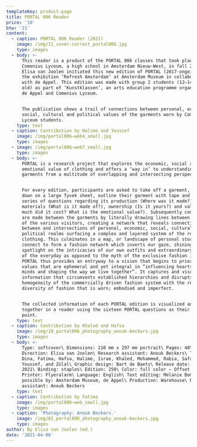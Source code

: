 ```yaml
---
templateKey: product-page
title: PORTAL 006 Reader
price: '10'
btw: '21'
content:
  - caption: PORTAL 006 Reader (2021)
    image: /img/11_cover-correct_portal006.jpg
    type: images
  - body: >-
      This reader is a product of the PORTAL 006 classes that took place at
      Comenius Lyceum, a high school in Amsterdam Nieuw-West, in fall 2020.
      Elisa van Joolen initiated this new edition of PORTAL (2017-ongoing) for
      the exhibition ‘Refresh Amsterdam’ at Amsterdam Museum in collaboration
      with de Appel. This edition was made with group 2 students (12–14 years
      old) as part of ‘Kunstklassen’, an arts education programme organised by
      de Appel and Comenius Lyceum.


      The publication shows a trail of connections between personal, economic,
      social, cultural and political values of the garments worn by Comenius
      Lyceum students.
    type: text
  - caption: Contribution by Halime and Youssef
    image: /img/portal006—web4_small.jpg
    type: images
  - image: /img/portal006—web7_small.jpg
    type: images
  - body: >-
      PORTAL is a research project that explores the economic, social and
      emotional value of clothing and offers a ‘way in’ to understanding
      garments from a multitude of overlapping and intersecting perspectives.


      For every edition, participants are asked to take off a garment, lay it
      down on a large Tyvek sheet, outline their garment with tape and answer a
      series of questions regarding its production (Where was it made?),
      materials (What is it made of?), ownership (Is it yours?) and value (How
      much did it cost? What is the emotional value?). Subsequently connections
      are made between the garments by literally drawing lines between the items
      of the various visitors, creating a network that reveals connections
      between and intersections of personal, economic, social, cultural and
      political realms surfacing a complex and layered system of the reality of
      clothing. This culminates in a map, or landscape of personal stories that
      connect to form a fashion network which inverts our gaze, shining a
      spotlight on the intricacies of our own outfits and extraordinary aspects
      of the everyday as opposed to the myth of the exclusive fashion image.
      PORTAL thus provides an entryway to a vision that begins to prioritise
      values that are ephemeral and yet integral in “influencing hearts and
      minds and shaping the way we live together”. It captures and visualises
      information that circumvents established hierarchies and disrupts the
      homogeneity of the commercially driven fashion system with the refreshing
      diversity of fashion that is worn; embodied and imperfect.


      The collected information of each PORTAL edition is visualized and brought
      together in a reader using the sixteen PORTAL questions as their starting
      point.
    type: text
  - caption: Contribution by Khaled and Hafsa
    image: /img/10_portal006_photography_anouk-beckers.jpg
    type: images
  - body: >-
      Type: softcover\ Dimensions: 210 mm x 297 mm portrait\ Pages: 40\ Art
      Direction: Elisa van Joolen\ Research assistant: Anouk Beckers\ Text: Ali,
      Dina, Fatima, Hafsa, Halime, Israe, Khaled, Mohammed, Rabia, Safae, Sara,
      Youssef, and Zülal\ Graphic design: Bart de Baets\ Release date: Spring
      2021\ Binding: staples\ Edition: 250\ Color: full color – Offset printed\
      Printer: Flyeralarm\ Language: English\ Text editing: Melanie Bomans\ Made
      possible by: Amsterdam Museum, de Appel\ Production: Warehouse\ Production
      assistant: Anouk Beckers
    type: text
  - caption: Contribution by Fatima
    image: /img/portal006—web_small.jpg
    type: images
  - caption: 'Photography: Anouk Beckers.'
    image: /img/02_portal006_photography_anouk-beckers.jpg
    type: images
author: By Elisa van Joolen (ed.)
date: '2021-04-06'
---
```


